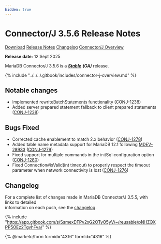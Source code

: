 ```yaml
---
hidden: true
---
```


# Connector/J 3.5.6 Release Notes

<a href="https://mariadb.com/downloads/connectors/connectors-data-access/java8-connector" class="button primary">Download</a> <a href="3.5.6.md" class="button secondary">Release Notes</a> <a href="../changelogs/3.5/3.5.6.md" class="button secondary">Changelog</a> <a href="https://app.gitbook.com/s/CjGYMsT2MVP4nd3IyW2L/mariadb-connector-j/about-mariadb-connector-j" class="button secondary">Connector/J Overview</a>

**Release date:** 12 Sept 2025

MariaDB Connector/J 3.5.6 is a [_**Stable**_](../../../community-server/about/release-criteria.md) _**(GA)**_ release.

{% include "../../../.gitbook/includes/connector-j-overview.md" %}

## Notable changes

* Implemented rewriteBatchStatements functionality ([CONJ-1238](https://jira.mariadb.org/browse/CONJ-1238))
* Added server prepared statement fallback to client prepared statements ([CONJ-1238](https://jira.mariadb.org/browse/CONJ-1274))

## Bugs Fixed

* Corrected cache enablement to match 2.x behavior ([CONJ-1278](https://jira.mariadb.org/browse/CONJ-1278))
* Added table name metadata support for MariaDB 12.1 following [MDEV-28933](https://jira.mariadb.org/browse/MDEV-28933) ([CONJ-1279](https://jira.mariadb.org/browse/CONJ-1279))
* Fixed support for multiple commands in the initSql configuration option ([CONJ-1280](https://jira.mariadb.org/browse/CONJ-1280))
* Fixed Connection#isValid(int timeout) to properly respect the timeout parameter when network connectivity is lost ([CONJ-1276](https://jira.mariadb.org/browse/CONJ-1276))

## Changelog

For a complete list of changes made in MariaDB Connector/J 3.5.5, with links to detailed\
information on each push, see the [changelog](../changelogs/3.5/3.5.5.md).

{% include "https://app.gitbook.com/s/SsmexDFPv2xG2OTyO5yV/~/reusable/pNHZQXPP5OEz2TgvhFva/" %}

{% @marketo/form formid="4316" formId="4316" %}
